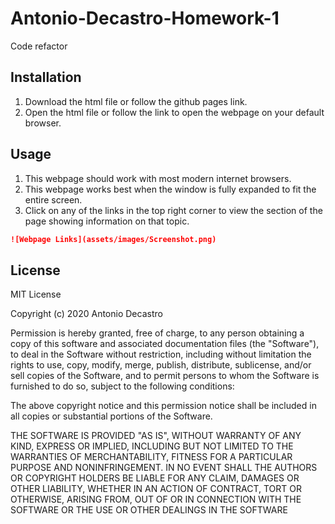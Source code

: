 # Antonio-Decastro-Homework-1
Code refactor

## Installation
1. Download the html file or follow the github pages link.
2. Open the html file or follow the link to open the webpage on your default browser.

## Usage
1. This webpage should work with most modern internet browsers. 
2. This webpage works best when the window is fully expanded to fit the entire screen.
3. Click on any of the links in the top right corner to view the section of the page showing information on that topic.

```md
![Webpage Links](assets/images/Screenshot.png)
```


## License
MIT License

Copyright (c) 2020 Antonio Decastro

Permission is hereby granted, free of charge, to any person obtaining a copy
of this software and associated documentation files (the "Software"), to deal
in the Software without restriction, including without limitation the rights
to use, copy, modify, merge, publish, distribute, sublicense, and/or sell
copies of the Software, and to permit persons to whom the Software is
furnished to do so, subject to the following conditions:

The above copyright notice and this permission notice shall be included in all
copies or substantial portions of the Software.

THE SOFTWARE IS PROVIDED "AS IS", WITHOUT WARRANTY OF ANY KIND, EXPRESS OR
IMPLIED, INCLUDING BUT NOT LIMITED TO THE WARRANTIES OF MERCHANTABILITY,
FITNESS FOR A PARTICULAR PURPOSE AND NONINFRINGEMENT. IN NO EVENT SHALL THE
AUTHORS OR COPYRIGHT HOLDERS BE LIABLE FOR ANY CLAIM, DAMAGES OR OTHER
LIABILITY, WHETHER IN AN ACTION OF CONTRACT, TORT OR OTHERWISE, ARISING FROM,
OUT OF OR IN CONNECTION WITH THE SOFTWARE OR THE USE OR OTHER DEALINGS IN THE
SOFTWARE